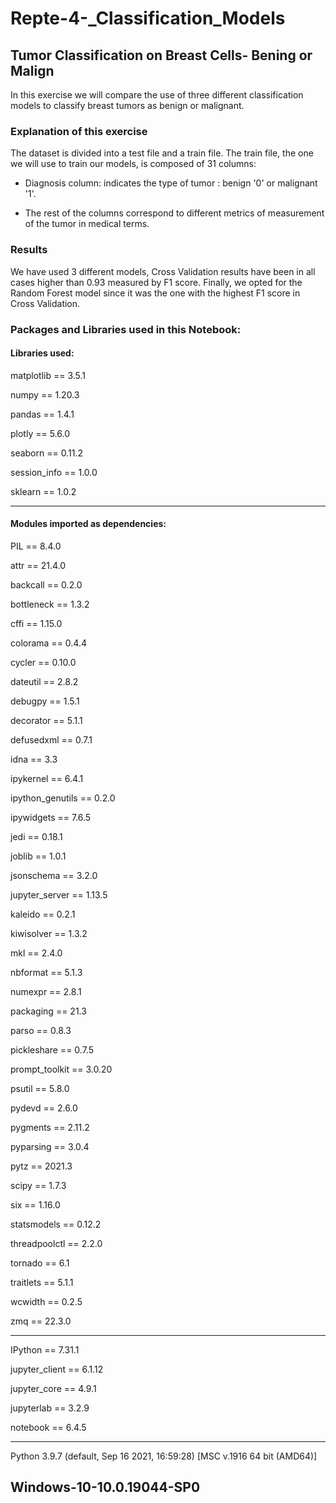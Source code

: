 # Repte-4-_Classification_Models

## Tumor Classification on Breast Cells- Bening or Malign 

In this exercise we will compare the use of three different classification models to classify breast tumors as benign or malignant. 




### Explanation of this exercise

The dataset is divided into a test file and a train file.  The train file, the one we will use to train our models, is composed of 31 columns: 

+ Diagnosis column: indicates the type of tumor : benign '0' or malignant '1'. 

+ The rest of the columns correspond to different metrics of measurement of the tumor in medical terms. 


### Results

We have used 3 different models, Cross Validation results have been in all cases higher than 0.93 measured by F1 score.  Finally, we opted for the Random Forest model since it was the one with the highest F1 score in Cross Validation. 

### Packages and Libraries used in this Notebook: 

#### Libraries used: 

matplotlib   ==       3.5.1

numpy        ==       1.20.3

pandas       ==       1.4.1

plotly       ==       5.6.0

seaborn      ==       0.11.2

session_info ==       1.0.0

sklearn      ==       1.0.2

-----

#### Modules imported as dependencies: 

PIL               ==          8.4.0

attr              ==          21.4.0

backcall          ==          0.2.0

bottleneck        ==          1.3.2

cffi              ==          1.15.0

colorama          ==          0.4.4

cycler            ==          0.10.0

dateutil          ==          2.8.2

debugpy           ==          1.5.1

decorator         ==          5.1.1

defusedxml        ==          0.7.1

idna              ==          3.3

ipykernel         ==          6.4.1

ipython_genutils  ==          0.2.0

ipywidgets        ==          7.6.5

jedi              ==          0.18.1

joblib            ==          1.0.1

jsonschema        ==          3.2.0

jupyter_server    ==          1.13.5

kaleido           ==          0.2.1

kiwisolver        ==          1.3.2

mkl               ==          2.4.0

nbformat          ==          5.1.3

numexpr           ==          2.8.1

packaging         ==          21.3

parso             ==          0.8.3

pickleshare       ==          0.7.5

prompt_toolkit    ==          3.0.20

psutil            ==          5.8.0

pydevd            ==          2.6.0

pygments          ==          2.11.2

pyparsing         ==          3.0.4

pytz              ==          2021.3

scipy             ==          1.7.3

six               ==          1.16.0

statsmodels       ==          0.12.2

threadpoolctl     ==          2.2.0

tornado           ==          6.1

traitlets         ==          5.1.1

wcwidth           ==          0.2.5

zmq               ==          22.3.0

-----
IPython         ==    7.31.1

jupyter_client  ==    6.1.12

jupyter_core    ==    4.9.1

jupyterlab      ==    3.2.9

notebook        ==    6.4.5

-----
Python 3.9.7 (default, Sep 16 2021, 16:59:28) [MSC v.1916 64 bit (AMD64)]

Windows-10-10.0.19044-SP0
-----


